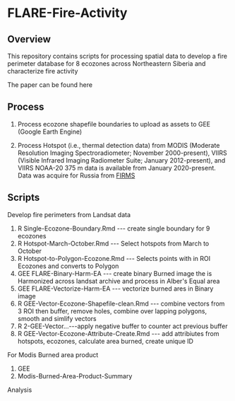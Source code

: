 # FLARE-Fire-Activity

## Overview
This repository contains scripts for processing spatial data to develop a fire perimeter database for 8 ecozones across Northeastern Siberia and characterize fire activity

The paper can be found here

## Process

1. Process ecozone shapefile boundaries to upload as assets to GEE (Google Earth Engine)

2. Process Hotspot (i.e., thermal detection data) from MODIS (Moderate Resolution Imaging Spectroradiometer; November 2000-present), VIIRS (Visible Infrared Imaging Radiometer Suite; January 2012-present), and VIIRS NOAA-20 375 m data is available from January 2020-present. Data was acquire for Russia from [FIRMS](https://firms.modaps.eosdis.nasa.gov/download/create.php)


## Scripts

Develop fire perimeters from Landsat data

1. R Single-Ecozone-Boundary.Rmd --- create single boundary for 9 ecozones
2. R Hotspot-March-October.Rmd --- Select hotspots from March to October
3. R Hotspot-to-Polygon-Ecozone.Rmd --- Selects points with in  ROI Ecozones and converts  to Polygon
4. GEE FLARE-Binary-Harm-EA ---  create binary Burned image the is Harmonized  across landsat archive and process in Alber's Equal area
5. GEE FLARE-Vectorize-Harm-EA --- vectorize burned  ares in Binary image
6. R GEE-Vector-Ecozone-Shapefile-clean.Rmd --- combine vectors  from 3 ROI then buffer, remove holes, combine over lapping polygons, smooth and simlify vectors
7. R 2-GEE-Vector...---apply negative buffer to counter act previous buffer
8. R GEE-Vector-Ecozone-Attribute-Create.Rmd --- add attribiutes from hotspots, ecozones, calculate area burned, create unique ID


For Modis Burned area product
1. GEE
2. Modis-Burned-Area-Product-Summary

Analysis
